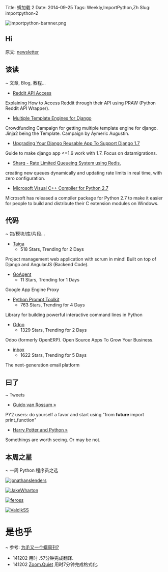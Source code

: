 Title: 蠎加载 2
Date: 2014-09-25 
Tags: Weekly,ImportPython,Zh 
Slug: importpython-2 

![importpython-barnner.png](http://zoomq.qiniudn.com/ZQCollection/snap/importpython-barnner.png?imageView2/2/h/80)

## Hi



原文: [newsletter](http://importpython.com/static/files/issue2.html)


## 该读
~ 文章, Blog, 教程...

- [Reddit API Access](http://blog.thehumangeo.com/2014/09/23/supercharging-your-reddit-api-access/)

Explaining How to Access Reddit through their API using PRAW (Python Reddit API Wrapper).

- [Multiple Template Engines for Django](https://www.indiegogo.com/projects/multiple-template-engines-for-django)

Crowdfunding Campaign for getting multiple template engine for django. Jinja2 being the Template. Campaign by Aymeric Augustin.

- [Upgrading Your Django Reusable App To Support Django 1.7](https://www.twilio.com/blog/2014/10/upgrading-your-django-reusable-app-to-support-django-1-7.html)

Guide to make django app <=1.6 work with 1.7. Focus on datamigrations.


- [Sharq - Rate Limited Queueing System using Redis.](http://sharq.io/)

creating new queues dynamically and updating rate limits in real time, with zero configuration.

- [Microsoft Visual C++ Compiler for Python 2.7](https://mail.python.org/pipermail/distutils-sig/2014-September/024885.html)

Microsoft has released a compiler package for Python 2.7 to make it easier for people to build and distribute their C extension modules on Windows.


## 代码
~ 包/模块/库/片段...


- [Taiga](https://github.com/taigaio/taiga-back)
    - 518 Stars, Trending for 2 Days

Project management web application with scrum in mind! Built on top of Django and AngularJS (Backend Code).

- [GoAgent](https://github.com/goagent/goagent)
    - 11 Stars, Trending for 1 Days

Google App Engine Proxy

- [Python Prompt Toolkit](https://github.com/jonathanslenders/python-prompt-toolkit)
    - 763 Stars, Trending for 4 Days

Library for building powerful interactive command lines in Python

- [Odoo](https://github.com/odoo/odoo)
    - 1329 Stars, Trending for 2 Days

Odoo (formerly OpenERP). Open Source Apps To Grow Your Business.

- [inbox](https://github.com/inboxapp/inbox)
    - 1622 Stars, Trending for 5 Days

The next-generation email platform 

## 曰了
~ Tweets

- [Guido van Rossum »](https://twitter.com/gvanrossum/status/517418015613538304)

PY2 users: do yourself a favor and start using "from __future__ import print_function"

- [Harry Potter and Python »](http://9gag.com/gag/aKgj6M3?ref=tp)

Somethings are worth seeing. Or may be not.
    
## 本周之星
~ 一周 Python 程序员之选

[![jonathanslenders](https://avatars1.githubusercontent.com/u/216638?v=2&s=48)](https://github.com/jonathanslenders)

[![JakeWharton](https://avatars0.githubusercontent.com/u/66577?v=2&s=48)](https://github.com/JakeWharton)

[![feross](https://avatars1.githubusercontent.com/u/121766?v=2&s=48)](https://github.com/feross)

[![ValdikSS](https://avatars3.githubusercontent.com/u/3054729?v=2&s=48)](https://github.com/ValdikSS)



# 是也乎
~ 参考: [为毛又一个蠎周刊?](importpython-why)

- 141202 用时 .57分钟完成翻译.
- 141202 [Zoom.Quiet](http://zoomquiet.io) 用时7分钟完成格式化.
